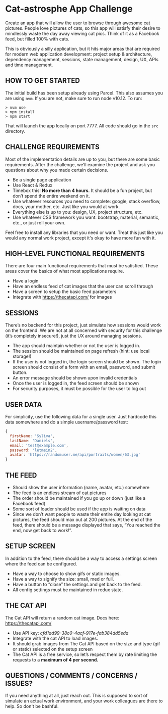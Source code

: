 # Cat-astrosphe App Challenge

Create an app that will allow the user to browse through awesome cat pictures. People love pictures of cats, so this app will satisfy their desire to mindlessly waste the day away viewing cat pics. Think of it as a Facebook feed, but filled 100% with cats. 

This is obviously a silly application, but it hits major areas that are required for modern web application development: project setup & architecture, dependency management, sessions, state management, design, UX, APIs and time management.


## HOW TO GET STARTED

The initial build has been setup already using Parcel. This also assumes you are using `nvm`. If you are not, make sure to run node v10.12. To run:

```
> nvm use
> npm install
> npm start
```

That will launch the app locally on port 7777. All code should go in the `src` directory.


## CHALLENGE REQUIREMENTS

Most of the implementation details are up to you, but there are some basic requirements. After the challenge, we’ll examine the project and ask you questions about why you made certain decisions.

- Be a single page application
- Use React & Redux
- Timebox this! **No more than 4 hours.** It should be a fun project, but don’t spend the entire weekend on it.
- Use whatever resources you need to complete: google, stack overflow, docs, your mother, etc. Just like you would at work.
- Everything else is up to you: design, UX, project structure, etc.
- Use whatever CSS framework you want: bootstrap, material, semantic, etc., or just roll your own.

Feel free to install any libraries that you need or want. Treat this just like you would any normal work project, except it's okay to have more fun with it.


## HIGH-LEVEL FUNCTIONAL REQUIREMENTS

There are four main functional requirements that must be satisfied. These areas cover the basics of what most applications require. 

- Have a login
- Have an endless feed of cat images that the user can scroll through
- Have a screen to setup the basic feed parameters
- Integrate with https://thecatapi.com/ for images


## SESSIONS

There’s no backend for this project, just simulate how sessions would work on the frontend. We are not at all concerned with security for this challenge (it’s completely insecure!), just the UX around managing sessions.

- The app should maintain whether or not the user is logged in. 
- The session should be maintained on page refresh (hint: use local storage!)
- If the user is not logged in, the login screen should be shown. The login screen should consist of a form with an email, password, and submit button.
- An error message should be shown upon invalid credentials
- Once the user is logged in, the feed screen should be shown
- For security purposes, it must be possible for the user to log out


## USER DATA

For simplicity, use the following data for a single user. Just hardcode this data somewhere and do a simple username/password test:

```javascript
{
  firstName: 'Syliva',
  lastName: 'Daniels',
  email: 'test@example.com',
  password: 'letmein2',
  avatar: 'https://randomuser.me/api/portraits/women/63.jpg'
}
```


## THE FEED

- Should show the user information (name, avatar, etc.) somewhere
- The feed is an endless stream of cat pictures
- The order should be maintained if you go up or down (just like a Facebook feed)
- Some sort of loader should be used if the app is waiting on data
- Since we don’t want people to waste their entire day looking at cat pictures, the feed should max out at 200 pictures. At the end of the feed, there should be a message displayed that says, “You reached the end, now get back to work!”. 


## SETUP SCREEN

In addition to the feed, there should be a way to access a settings screen where the feed can be configured.

- Have a way to choose to show gifs or static images.
- Have a way to signify the size: small, med or full.
- Have a button to “close” the settings and get back to the feed.
- All config settings must be maintained in redux state.


## THE CAT API

The Cat API will return a random cat image. Docs here: https://thecatapi.com/

- Use API key: *cfd1ad99-38c0-4acf-917e-fab384dd5eda*
- Integrate with the cat API to load images. 
- It should grab images from The Cat API based on the size and type (gif or static) selected on the setup screen
- The Cat API is a free service, so let’s respect them by rate limiting the requests to a **maximum of 4 per second.**


## QUESTIONS / COMMENTS / CONCERNS / ISSUES?

If you need anything at all, just reach out. This is supposed to sort of simulate an actual work environment, and your work colleagues are there to help. So don't be bashful. 
